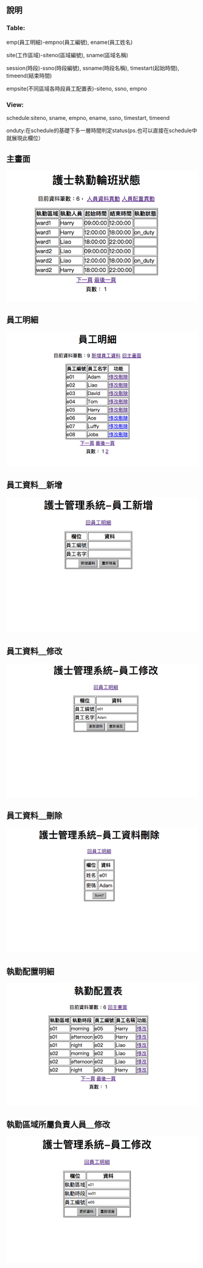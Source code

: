 ## 說明

### Table:

emp(員工明細)-empno(員工編號), ename(員工姓名)

site(工作區域)-siteno(區域編號), sname(區域名稱)

session(時段)-ssno(時段編號), ssname(時段名稱), timestart(起始時間), timeend(結束時間)

empsite(不同區域各時段員工配置表)-siteno, ssno, empno

### View:

schedule:siteno, sname, empno, ename, ssno, timestart, timeend

onduty:在schedule的基礎下多一層時間判定status(ps.也可以直接在schedule中就展現此欄位）


## 主畫面
![Markdown1](pics/main.png)


## 員工明細
![Markdown1](pics/emp_list.png)


## 員工資料＿新增
![Markdown1](pics/emp_add.png)


## 員工資料＿修改
![Markdown1](pics/emp_update.png)


## 員工資料＿刪除
![Markdown1](pics/emp_delete.png)


## 執勤配置明細
![Markdown1](pics/duty_list.png)


## 執勤區域所屬負責人員＿修改
![Markdown1](pics/duty_update.png)



